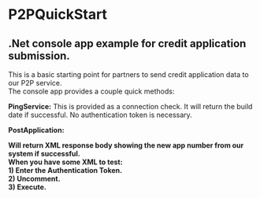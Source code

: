 # P2PQuickStart
<h2>.Net console app example for credit application submission.</h2>

<p>
This is a basic starting point for partners to send credit application data to our P2P service.
<br>The console app provides a couple quick methods:
</p>

<b>PingService:</b>
This is provided as a connection check. It will return the build date if successful. No authentication token is necessary.

<b>PostApplication:<b>
<p>Will return XML response body showing the new app number from our system if successful.
<br>When you have some XML to test:
<br>1) Enter the Authentication Token.
<br>2) Uncomment.
<br>3) Execute.
</p>




